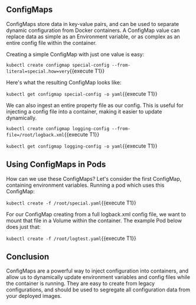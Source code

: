 ## ConfigMaps

ConfigMaps store data in key-value pairs, and can be used to separate dynamic configuration from Docker containers. A ConfigMap value can replace data as simple as an Environment variable, or as complex as an entire config file within the container.

Creating a simple ConfigMap with just one value is easy:

`kubectl create configmap special-config --from-literal=special.how=very`{{execute T1}}

Here's what the resulting ConfigMap looks like:

`kubectl get configmap special-config -o yaml`{{execute T1}}

We can also ingest an entire property file as our config. This is useful for injecting a config file into a container, making it easier to update dynamically.

`kubectl create configmap logging-config --from-file=/root/logback.xml`{{execute T1}}

`kubectl get configmap logging-config -o yaml`{{execute T1}}

## Using ConfigMaps in Pods

How can we use these ConfigMaps? Let's consider the first ConfigMap, containing environment variables. Running a pod which uses this ConfigMap:

`kubectl create -f /root/special.yaml`{{execute T1}}

For our ConfigMap creating from a full logback.xml config file, we want to mount that file in a Volume within the container. The example Pod below does just that:

`kubectl create -f /root/logtest.yaml`{{execute T1}}

## Conclusion

ConfigMaps are a powerful way to inject configuration into containers, and allow us to dynamically update environment variables and config files while the container is running. They are easy to create from legacy configurations, and should be used to segregate all configuration data from your deployed images.